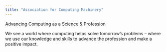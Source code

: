 ```yaml
---
title: "Association for Computing Machinery"
---
```


Advancing Computing as a Science & Profession

We see a world where computing helps solve tomorrow’s problems – where we use our knowledge and skills to advance the profession and make a positive impact.

